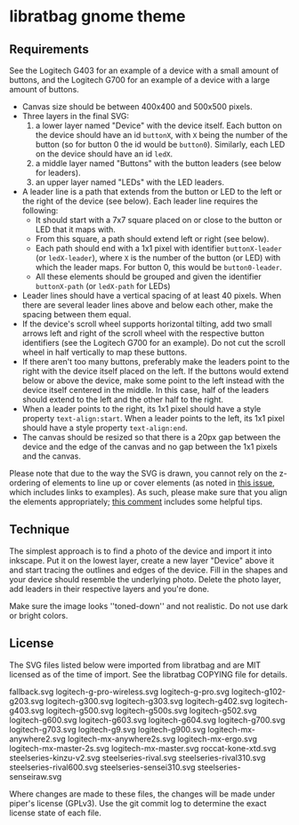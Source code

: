 libratbag gnome theme
====================

Requirements
------------

See the Logitech G403 for an example of a device with a small amount of buttons,
and the Logitech G700 for an example of a device with a large amount of buttons.

- Canvas size should be between 400x400 and 500x500 pixels.
- Three layers in the final SVG:
  1. a lower layer named "Device" with the device itself. Each button on the
  device should have an id `buttonX`, with `X` being the number of the button
  (so for button 0 the id would be `button0`). Similarly, each LED on the device
  should have an id `ledX`.
  2. a middle layer named "Buttons" with the button leaders (see below for
  leaders).
  3. an upper layer named "LEDs" with the LED leaders.
- A leader line is a path that extends from the button or LED to the left or the
  right of the device (see below). Each leader line requires the following:
  - It should start with a 7x7 square placed on or close to the button or LED
    that it maps with.
  - From this square, a path should extend left or right (see below).
  - Each path should end with a 1x1 pixel with identifier `buttonX-leader` (or
    `ledX-leader`), where `X` is the number of the button (or LED) with
    which the leader maps. For button 0, this would be `button0-leader`.
  - All these elements should be grouped and given the identifier `buttonX-path`
    (or `ledX-path` for LEDs)
- Leader lines should have a vertical spacing of at least 40 pixels. When there
  are several leader lines above and below each other, make the spacing between
  them equal.
- If the device's scroll wheel supports horizontal tilting, add two small arrows
  left and right of the scroll wheel with the respective button identifiers (see
  the Logitech G700 for an example). Do not cut the scroll wheel in half
  vertically to map these buttons.
- If there aren't too many buttons, preferably make the leaders point to the
  right with the device itself placed on the left. If the buttons would extend
  below or above the device, make some point to the left instead with the device
  itself centered in the middle. In this case, half of the leaders should extend
  to the left and the other half to the right.
- When a leader points to the right, its 1x1 pixel should have a style property
  `text-align:start`. When a leader points to the left, its 1x1 pixel should
  have a style property `text-align:end`.
- The canvas should be resized so that there is a 20px gap between the device
  and the edge of the canvas and no gap between the 1x1 pixels and the canvas.

Please note that due to the way the SVG is drawn, you cannot rely on the
z-ordering of elements to line up or cover elements (as noted in [this
issue](https://github.com/libratbag/piper/issues/48), which includes links to
examples). As such, please make sure that you align the elements appropriately;
[this
comment](https://github.com/libratbag/piper/issues/48#issuecomment-315979109)
includes some helpful tips.

Technique
---------

The simplest approach is to find a photo of the device and import it into
inkscape. Put it on the lowest layer, create a new layer "Device" above it
and start tracing the outlines and edges of the device. Fill in the shapes
and your device should resemble the underlying photo. Delete the photo
layer, add leaders in their respective layers and you're done.

Make sure the image looks ''toned-down'' and not realistic. Do not use dark or
bright colors.


License
-------
The SVG files listed below were imported from libratbag and are MIT licensed
as of the time of import. See the libratbag COPYING file for details.

 fallback.svg
 logitech-g-pro-wireless.svg
 logitech-g-pro.svg
 logitech-g102-g203.svg
 logitech-g300.svg
 logitech-g303.svg
 logitech-g402.svg
 logitech-g403.svg
 logitech-g500.svg
 logitech-g500s.svg
 logitech-g502.svg
 logitech-g600.svg
 logitech-g603.svg
 logitech-g604.svg
 logitech-g700.svg
 logitech-g703.svg
 logitech-g9.svg
 logitech-g900.svg
 logitech-mx-anywhere2.svg
 logitech-mx-anywhere2s.svg
 logitech-mx-ergo.svg
 logitech-mx-master-2s.svg
 logitech-mx-master.svg
 roccat-kone-xtd.svg
 steelseries-kinzu-v2.svg
 steelseries-rival.svg
 steelseries-rival310.svg
 steelseries-rival600.svg
 steelseries-sensei310.svg
 steelseries-senseiraw.svg

Where changes are made to these files, the changes will be made under
piper's license (GPLv3). Use the git commit log to determine the exact
license state of each file.
